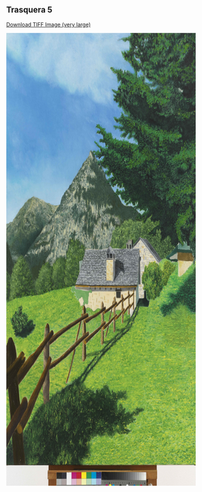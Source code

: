 ## Trasquera 5

[Download TIFF Image (very large)](https://sigrid-paintings.s3.amazonaws.com/wetransfer_zigrid-photos-tiff-part-1-2_2024-05-31_1621/trasquera5.tif)

<img src="../assets/images/hires_trasquera5.jpg" height="1200px" width="900px" />

